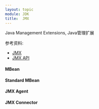 ```yaml
---
layout: topic
module: JDK
title:  JMX
---
```


Java Management Extensions, Java管理扩展

参考资料:

* [JMX](http://docs.oracle.com/javase/8/docs/technotes/guides/jmx/)
* [JMX API](http://docs.oracle.com/javase/8/docs/technotes/guides/jmx/spec.html)

#### MBean

#### Standard MBean

#### JMX Agent

#### JMX Connector
